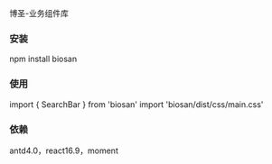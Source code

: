 博圣-业务组件库

### 安装
npm install biosan 

### 使用
import { SearchBar } from 'biosan'
import 'biosan/dist/css/main.css'

### 依赖
antd4.0，react16.9，moment